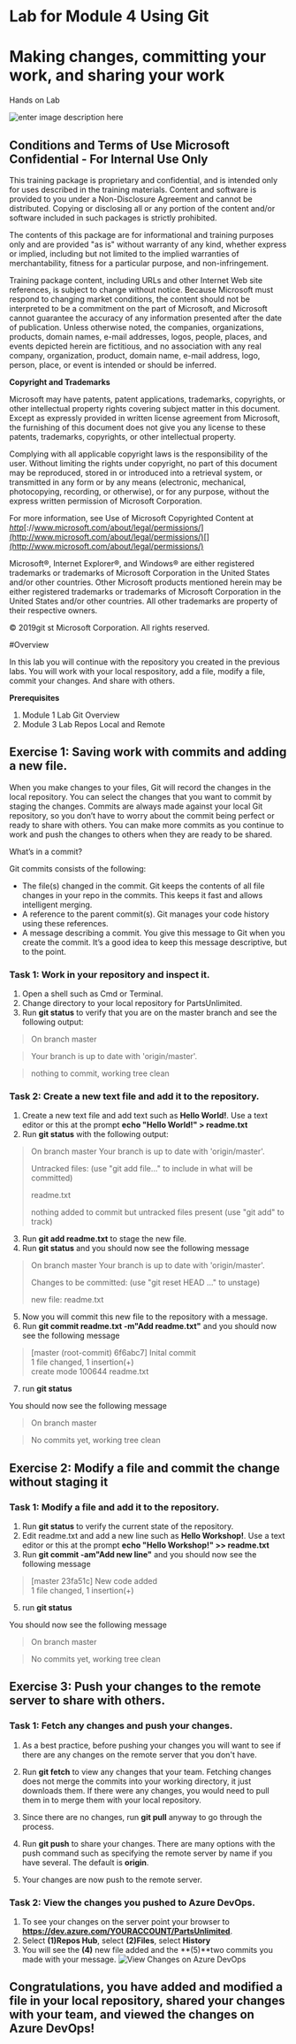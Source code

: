 
# Lab for Module 4 Using Git
# Making changes, committing your work, and sharing your work
Hands on Lab


![enter image description here](content/MSLogo.png)

## Conditions and Terms of Use Microsoft Confidential - For Internal Use Only

This training package is proprietary and confidential, and is intended only for uses described in the training materials. Content and software is provided to you under a Non-Disclosure Agreement and cannot be distributed. Copying or disclosing all or any portion of the content and/or software included in such packages is strictly prohibited.

The contents of this package are for informational and training purposes only and are provided "as is" without warranty of any kind, whether express or implied, including but not limited to the implied warranties of merchantability, fitness for a particular purpose, and non-infringement.

Training package content, including URLs and other Internet Web site references, is subject to change without notice. Because Microsoft must respond to changing market conditions, the content should not be interpreted to be a commitment on the part of Microsoft, and Microsoft cannot guarantee the accuracy of any information presented after the date of publication. Unless otherwise noted, the companies, organizations, products, domain names, e-mail addresses, logos, people, places, and events depicted herein are fictitious, and no association with any real company, organization, product, domain name, e-mail address, logo, person, place, or event is intended or should be inferred.

**Copyright and Trademarks**

Microsoft may have patents, patent applications, trademarks, copyrights, or other intellectual property rights covering subject matter in this document. Except as expressly provided in written license agreement from Microsoft, the furnishing of this document does not give you any license to these patents, trademarks, copyrights, or other intellectual property.

Complying with all applicable copyright laws is the responsibility of the user. Without limiting the rights under copyright, no part of this document may be reproduced, stored in or introduced into a retrieval system, or transmitted in any form or by any means (electronic, mechanical, photocopying, recording, or otherwise), or for any purpose, without the express written permission of Microsoft Corporation.

For more information, see Use of Microsoft Copyrighted Content at _[htt](http://www.microsoft.com/about/legal/permissions/)[p](http://www.microsoft.com/about/legal/permissions/)_[://www.microsoft.com/about/legal/permissions/](http://www.microsoft.com/about/legal/permissions/)[](http://www.microsoft.com/about/legal/permissions/)

Microsoft®, Internet Explorer®, and Windows® are either registered trademarks or trademarks of Microsoft Corporation in the United States and/or other countries. Other Microsoft products mentioned herein may be either registered trademarks or trademarks of Microsoft Corporation in the United States and/or other countries. All other trademarks are property of their respective owners.

© 2019git st Microsoft Corporation.  All rights reserved.

#Overview

In this lab you will continue with the repository you created in the previous labs. You will work with your local respository, add a file, modify a file, commit your changes. And share with others. 

**Prerequisites**
 1. Module 1 Lab Git Overview
 2. Module 3 Lab Repos Local and Remote

## Exercise 1: Saving work with commits and adding a new file.
When you make changes to your files, Git will record the changes in the local repository. You can select the changes that you want to commit by staging the changes. Commits are always made against your local Git repository, so you don’t have to worry about the commit being perfect or ready to share with others. You can make more commits as you continue to work and push the changes to others when they are ready to be shared.

What’s in a commit?

Git commits consists of the following:
* The file(s) changed in the commit. Git keeps the contents of all file changes in your repo in the commits. This keeps it fast and allows intelligent merging.
* A reference to the parent commit(s). Git manages your code history using these references.
* A message describing a commit. You give this message to Git when you create the commit. It’s a good idea to keep this message descriptive, but to the point.

### Task 1: Work in your repository and inspect it.
1. Open a shell such as Cmd or Terminal.
2. Change directory to your local repository for PartsUnlimited.
3. Run **git status** to verify that you are on the master branch and see the following output:

>On branch master

>Your branch is up to date with 'origin/master'.

>nothing to commit, working tree clean 

### Task 2: Create a new text file and add it to the repository.
1. Create a new text file and add text such as **Hello World!**. Use a text editor or this at the prompt **echo "Hello World!" > readme.txt**
2. Run **git status** with the following output:

>On branch master
>Your branch is up to date with 'origin/master'.
>
>Untracked files:
>  (use "git add file..." to include in what will be committed)
>
>	readme.txt
>
>nothing added to commit but untracked files present (use "git add" to track)

3. Run **git add readme.txt** to stage the new file.
4. Run **git status** and you should now see the following message

>On branch master
>Your branch is up to date with 'origin/master'.
>
>Changes to be committed:
>  (use "git reset HEAD <file>..." to unstage)
>
>	new file:   readme.txt

5. Now you will commit this new file to the repository with a message.
6. Run **git commit readme.txt -m"Add readme.txt"** and you should now see the following message

> [master (root-commit) 6f6abc7] Inital commit <br>
> 1 file changed, 1 insertion(+)<br>
> create mode 100644 readme.txt

7. run **git status**

You should now see the following message

> On branch master

> No commits yet, working tree clean

## Exercise 2: Modify a file and commit the change without staging it
### Task 1: Modify a file and add it to the repository.
1. Run **git status** to verify the current state of the repository.
2. Edit readme.txt and add a new line such as **Hello Workshop!**. Use a text editor or this at the prompt **echo "Hello Workshop!" >> readme.txt**
3. Run **git commit -am"Add new line"** and you should now see the following message

> [master 23fa51c] New code added <br>
> 1 file changed, 1 insertion(+)<br>

5. run **git status**

You should now see the following message

> On branch master

> No commits yet, working tree clean

## Exercise 3: Push your changes to the remote server to share with others.
### Task 1: Fetch any changes and push your changes.
1. As a best practice, before pushing your changes you will want to see if there are any changes on the remote server that you don't have. 
2. Run **git fetch** to view any changes that your team. 
    Fetching changes does not merge the commits into your working directory, it just downloads them. If there were any changes, you would need to pull them in to merge them with your local repository.

3. Since there are no changes, run **git pull** anyway to go through the process.
4. Run **git push** to share your changes. There are many options with the push command such as specifying the remote server by name if you have several. The default is **origin**.
5. Your changes are now push to the remote server.

### Task 2: View the changes you pushed to Azure DevOps.
1. To see your changes on the server point your browser to **https://dev.azure.com/YOURACCOUNT/PartsUnlimited**.
1. Select **(1)Repos Hub**, select **(2)Files**, select **History**
1. You will see the **(4)** new file added and the **(5)**two commits you made with your message.
![View Changes on Azure DevOps](content/PushHxAzure.png)

## Congratulations, you have added and modified a file in your local repository, shared your changes with your team, and viewed the changes on Azure DevOps!
